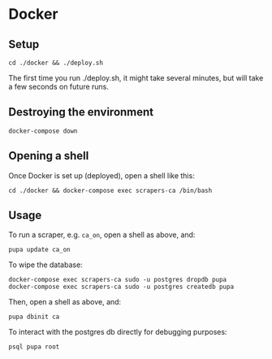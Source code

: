 # Docker

## Setup

    cd ./docker && ./deploy.sh

The first time you run ./deploy.sh, it might take several minutes, but will take a few seconds on future runs.

## Destroying the environment

    docker-compose down

## Opening a shell

Once Docker is set up (deployed), open a shell like this:

    cd ./docker && docker-compose exec scrapers-ca /bin/bash

## Usage

To run a scraper, e.g. `ca_on`, open a shell as above, and:

    pupa update ca_on

To wipe the database:

    docker-compose exec scrapers-ca sudo -u postgres dropdb pupa
    docker-compose exec scrapers-ca sudo -u postgres createdb pupa

Then, open a shell as above, and:

    pupa dbinit ca

To interact with the postgres db directly for debugging purposes:

    psql pupa root


